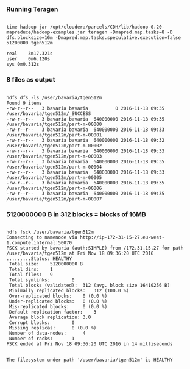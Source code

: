 ### Running Teragen
<pre><code>
time hadoop jar /opt/cloudera/parcels/CDH/lib/hadoop-0.20-mapreduce/hadoop-examples.jar teragen -Dmapred.map.tasks=8 -D dfs.blocksize=16m -Dmapred.map.tasks.speculative.execution=false 51200000 tgen512m

real	3m17.321s
user	0m6.120s
sys	0m0.312s
</code></pre>

### 8 files as output
<pre><code>
hdfs dfs -ls /user/bavaria/tgen512m
Found 9 items
-rw-r--r--   3 bavaria bavaria          0 2016-11-18 09:35 /user/bavaria/tgen512m/_SUCCESS
-rw-r--r--   3 bavaria bavaria  640000000 2016-11-18 09:35 /user/bavaria/tgen512m/part-m-00000
-rw-r--r--   3 bavaria bavaria  640000000 2016-11-18 09:33 /user/bavaria/tgen512m/part-m-00001
-rw-r--r--   3 bavaria bavaria  640000000 2016-11-18 09:32 /user/bavaria/tgen512m/part-m-00002
-rw-r--r--   3 bavaria bavaria  640000000 2016-11-18 09:33 /user/bavaria/tgen512m/part-m-00003
-rw-r--r--   3 bavaria bavaria  640000000 2016-11-18 09:35 /user/bavaria/tgen512m/part-m-00004
-rw-r--r--   3 bavaria bavaria  640000000 2016-11-18 09:33 /user/bavaria/tgen512m/part-m-00005
-rw-r--r--   3 bavaria bavaria  640000000 2016-11-18 09:35 /user/bavaria/tgen512m/part-m-00006
-rw-r--r--   3 bavaria bavaria  640000000 2016-11-18 09:35 /user/bavaria/tgen512m/part-m-00007
</code></pre>

### 5120000000 B in 312 blocks = blocks of 16MB
<pre><code>
hdfs fsck /user/bavaria/tgen512m
Connecting to namenode via http://ip-172-31-15-27.eu-west-1.compute.internal:50070
FSCK started by bavaria (auth:SIMPLE) from /172.31.15.27 for path /user/bavaria/tgen512m at Fri Nov 18 09:36:20 UTC 2016
.........Status: HEALTHY
 Total size:	5120000000 B
 Total dirs:	1
 Total files:	9
 Total symlinks:		0
 Total blocks (validated):	312 (avg. block size 16410256 B)
 Minimally replicated blocks:	312 (100.0 %)
 Over-replicated blocks:	0 (0.0 %)
 Under-replicated blocks:	0 (0.0 %)
 Mis-replicated blocks:		0 (0.0 %)
 Default replication factor:	3
 Average block replication:	3.0
 Corrupt blocks:		0
 Missing replicas:		0 (0.0 %)
 Number of data-nodes:		4
 Number of racks:		1
FSCK ended at Fri Nov 18 09:36:20 UTC 2016 in 14 milliseconds


The filesystem under path '/user/bavaria/tgen512m' is HEALTHY
</code></pre>